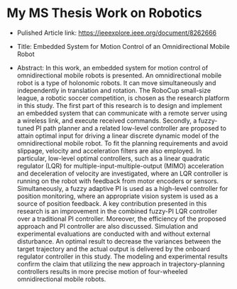 # My MS Thesis Work on Robotics
* Pulished Article link: https://ieeexplore.ieee.org/document/8262666 
* Title: Embedded System for Motion Control of an Omnidirectional Mobile Robot 

* Abstract: In this work, an embedded system for motion control of omnidirectional mobile robots is presented. An omnidirectional mobile robot is a type of holonomic robots. It can move simultaneously and independently in translation and rotation. The RoboCup small-size league, a robotic soccer competition, is chosen as the research platform in this study. The first part of this research is to design and implement an embedded system that can communicate with a remote server using a wireless link, and execute received commands. Secondly, a fuzzy-tuned PI path planner and a related low-level controller are proposed to attain optimal input for driving a linear discrete dynamic model of the omnidirectional mobile robot. To fit the planning requirements and avoid slippage, velocity and acceleration filters are also employed. In particular, low-level optimal controllers, such as a linear quadratic regulator (LQR) for multiple-input-multiple-output (MIMO) acceleration and deceleration of velocity are investigated, where an LQR controller is running on the robot with feedback from motor encoders or sensors. Simultaneously, a fuzzy adaptive PI is used as a high-level controller for position monitoring, where an appropriate vision system is used as a source of position feedback. A key contribution presented in this research is an improvement in the combined fuzzy-PI LQR controller over a traditional PI controller. Moreover, the efficiency of the proposed approach and PI controller are also discussed. Simulation and experimental evaluations are conducted with and without external disturbance. An optimal result to decrease the variances between the target trajectory and the actual output is delivered by the onboard regulator controller in this study. The modeling and experimental results confirm the claim that utilizing the new approach in trajectory-planning controllers results in more precise motion of four-wheeled omnidirectional mobile robots.
